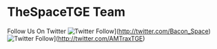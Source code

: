 # TheSpaceTGE Team
Follow Us On Twitter
![Twitter Follow](https://img.shields.io/twitter/follow/Bacon_Space.svg?style=social?style=flat-square)](http://twitter.com/Bacon_Space)
![Twitter Follow](https://img.shields.io/twitter/follow/AMTraxTGE.svg?style=social?style=flat-square)](http://twitter.com/AMTraxTGE)
